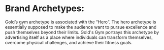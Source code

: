 # Brand Archetypes:  
Gold’s gym archetype is associated with the “Hero”. The hero archetype is essentially supposed to make the audience want to pursue excellence and push themselves beyond their limits. Gold's Gym portrays this archetype by advertising itself as a place where individuals can transform themselves, overcome physical challenges, and achieve their fitness goals.
